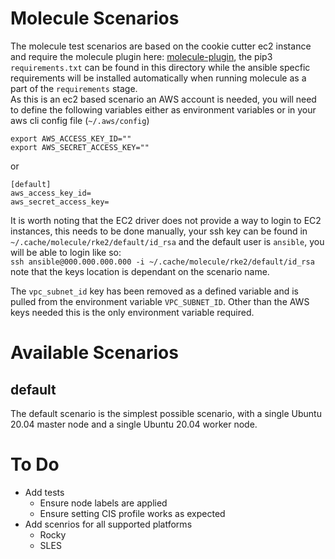 # Molecule Scenarios  
The molecule test scenarios are based on the cookie cutter ec2 instance and require the molecule plugin here: [molecule-plugin](https://github.com/ansible-community/molecule-plugins), the pip3 `requirements.txt` can be found in this directory while the ansible specfic requirements will be installed automatically when running molecule as a part of the `requirements` stage.   
As this is an ec2 based scenario an AWS account is needed, you will need to define the following variables either as environment variables or in your aws cli config file (`~/.aws/config`)

```
export AWS_ACCESS_KEY_ID=""
export AWS_SECRET_ACCESS_KEY=""
```  

or  
```
[default]
aws_access_key_id=
aws_secret_access_key=
```
  
It is worth noting that the EC2 driver does not provide a way to login to EC2 instances, this needs to be done manually, your ssh key can be found in `~/.cache/molecule/rke2/default/id_rsa` and the default user is `ansible`, you will be able to login like so:  
`ssh ansible@000.000.000.000 -i ~/.cache/molecule/rke2/default/id_rsa` note that the keys location is dependant on the scenario name. 

The `vpc_subnet_id` key has been removed as a defined variable and is pulled from the environment variable `VPC_SUBNET_ID`. Other than the AWS keys needed this is the only environment variable required. 

# Available Scenarios  
## default  
The default scenario is the simplest possible scenario, with a single Ubuntu 20.04 master node and a single Ubuntu 20.04 worker node. 

# To Do
  - Add tests
    - Ensure node labels are applied
    - Ensure setting CIS profile works as expected
  - Add scenrios for all supported platforms
    - Rocky
    - SLES